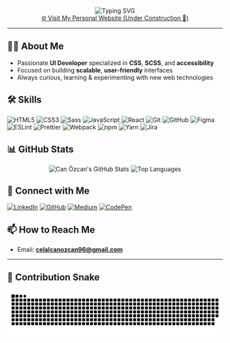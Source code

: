 <div align="center">
  <img src="https://readme-typing-svg.herokuapp.com?font=Fira+Code&weight=500&size=38&pause=1000&color=6AD3F7&center=true&vCenter=true&width=780&lines=Hi+👋;I'm+Can+Özcan;Welcome+to+my+profile!" alt="Typing SVG" />
</div>

<div align="center">
  <a href="https://canozcan.in" target="_blank">
    🌐 Visit My Personal Website (Under Construction 🚧)
  </a>
</div>

---

## 👨‍💻 About Me
- Passionate **UI Developer** specialized in **CSS**, **SCSS**, and **accessibility**  
- Focused on building **scalable**, **user-friendly** interfaces  
- Always curious, learning & experimenting with new web technologies  

## 🛠 Skills
![HTML5](https://img.shields.io/badge/HTML5-E34F26?logo=html5&logoColor=white&style=for-the-badge)
![CSS3](https://img.shields.io/badge/CSS3-1572B6?logo=css3&logoColor=white&style=for-the-badge)
![Sass](https://img.shields.io/badge/Sass-CC6699?logo=sass&logoColor=white&style=for-the-badge)
![JavaScript](https://img.shields.io/badge/JavaScript-F7DF1E?logo=javascript&logoColor=black&style=for-the-badge)
![React](https://img.shields.io/badge/React-20232A?logo=react&logoColor=61DAFB&style=for-the-badge)
![Git](https://img.shields.io/badge/Git-F05032?logo=git&logoColor=white&style=for-the-badge)
![GitHub](https://img.shields.io/badge/GitHub-181717?logo=github&logoColor=white&style=for-the-badge)
![Figma](https://img.shields.io/badge/Figma-F24E1E?logo=figma&logoColor=white&style=for-the-badge)
![ESLint](https://img.shields.io/badge/ESLint-4B32C3?logo=eslint&logoColor=white&style=for-the-badge)
![Prettier](https://img.shields.io/badge/Prettier-F7B93E?logo=prettier&logoColor=black&style=for-the-badge)
![Webpack](https://img.shields.io/badge/Webpack-2B3A42?logo=webpack&logoColor=8DD6F9&style=for-the-badge)
![npm](https://img.shields.io/badge/npm-CB3837?logo=npm&logoColor=white&style=for-the-badge)
![Yarn](https://img.shields.io/badge/Yarn-2C8EBB?logo=yarn&logoColor=white&style=for-the-badge)
![Jira](https://img.shields.io/badge/Jira-0052CC?logo=jira&logoColor=white&style=for-the-badge)

## 📊 GitHub Stats
<div align="center">
  <img height="170" src="https://github-readme-stats.vercel.app/api?username=CanozcanJotform&show_icons=true&theme=radical&count_private=true&include_all_commits=true&cache_seconds=86400" alt="Can Özcan's GitHub Stats" />
  <img height="170" src="https://github-readme-stats.vercel.app/api/top-langs/?username=CanozcanJotform&layout=compact&theme=radical&cache_seconds=86400" alt="Top Languages" />
</div>

## 🔗 Connect with Me
[![LinkedIn](https://img.shields.io/badge/LinkedIn-0077B5?style=for-the-badge&logo=linkedin&logoColor=white)](https://www.linkedin.com/in/can-özcan-2021251ab/)
[![GitHub](https://img.shields.io/badge/GitHub-100000?style=for-the-badge&logo=github&logoColor=white)](https://github.com/CanozcanJotform)
[![Medium](https://img.shields.io/badge/Medium-12100E?style=for-the-badge&logo=medium&logoColor=white)](https://medium.com/@canozcannn)
[![CodePen](https://img.shields.io/badge/CodePen-000000?style=for-the-badge&logo=codepen&logoColor=white)](https://codepen.io/canozcannn/)

## 📫 How to Reach Me
- Email: **celalcanozcan96@gmail.com**

---

## 🐍 Contribution Snake
<p align="center">
  <picture>
    <source media="(prefers-color-scheme: dark)" srcset="https://raw.githubusercontent.com/CanozcanJotform/CanozcanJotform/main/dist/github-snake-dark.svg" />
    <img alt="Snake animation" src="https://raw.githubusercontent.com/CanozcanJotform/CanozcanJotform/main/dist/github-snake.svg" />
  </picture>
</p>
